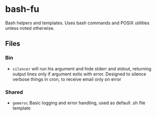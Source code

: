 bash-fu
=======

Bash helpers and templates. Uses bash commands and POSIX utilities unless 
noted otherwise. 


Files
-----

### Bin
 * `silencer` will run his argument and hide stderr and stdout, returning output
    lines only if argument exits with error. Designed to silence verbose things 
    in cron, to receive email only on error

### Shared
 * `gemeroc` Basic logging and error handling, used as default .sh file template
  